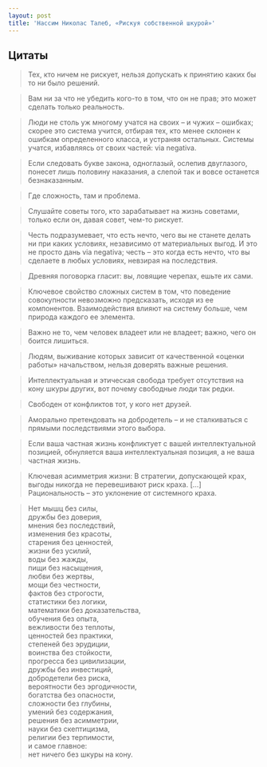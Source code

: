 ```yaml
---
layout: post
title: 'Нассим Николас Талеб, «Рискуя собственной шкурой»'
---
```


## Цитаты
>Тех, кто ничем не рискует, нельзя допускать к принятию каких бы то ни было решений.

>Вам ни за что не убедить кого-то в том, что он не прав; это может сделать только реальность.

>Люди не столь уж многому учатся на своих – и чужих – ошибках; скорее это система учится, отбирая тех, кто менее склонен к ошибкам определенного класса, и устраняя остальных.
Системы учатся, избавляясь от своих частей: via negativa.

>Если следовать букве закона, одноглазый, ослепив двуглазого, понесет лишь половину наказания, а слепой так и вовсе останется безнаказанным.

>Где сложность, там и проблема.

>Слушайте советы того, кто зарабатывает на жизнь советами, только если он, давая совет, чем-то рискует.

>Честь подразумевает, что есть нечто, чего вы не станете делать ни при каких условиях, независимо от материальных выгод. И это не просто дань via negativa; честь – это когда есть нечто, что вы сделаете в любых условиях, невзирая на последствия.

>Древняя поговорка гласит: вы, ловящие черепах, ешьте их сами.

>Ключевое свойство сложных систем в том, что поведение совокупности невозможно предсказать, исходя из ее компонентов. Взаимодействия влияют на систему больше, чем природа каждого ее элемента.

>Важно не то, чем человек владеет или не владеет; важно, чего он боится лишиться.

>Людям, выживание которых зависит от качественной «оценки работы» начальством, нельзя доверять важные решения.

>Интеллектуальная и этическая свобода требует отсутствия на кону шкуры других, вот почему свободные люди так редки.

>Свободен от конфликтов тот, у кого нет друзей.

>Аморально претендовать на добродетель – и не сталкиваться с прямыми последствиями этого выбора.

>Если ваша частная жизнь конфликтует с вашей интеллектуальной позицией, обнуляется ваша интеллектуальная позиция, а не ваша частная жизнь.

>Ключевая асимметрия жизни: В стратегии, допускающей крах, выгоды никогда не перевешивают риск краха. [...] Рациональность – это уклонение от системного краха.

>Нет мышц без силы,  
дружбы без доверия,  
мнения без последствий,  
изменения без красоты,  
старения без ценностей,  
жизни без усилий,  
воды без жажды,  
пищи без насыщения,  
любви без жертвы,  
мощи без честности,  
фактов без строгости,  
статистики без логики,  
математики без доказательства,  
обучения без опыта,  
вежливости без теплоты,  
ценностей без практики,  
степеней без эрудиции,  
воинства без стойкости,  
прогресса без цивилизации,  
дружбы без инвестиций,  
добродетели без риска,  
вероятности без эргодичности,  
богатства без опасности,  
сложности без глубины,  
умений без содержания,  
решения без асимметрии,  
науки без скептицизма,  
религии без терпимости,  
и самое главное:  
нет ничего без шкуры на кону.  
